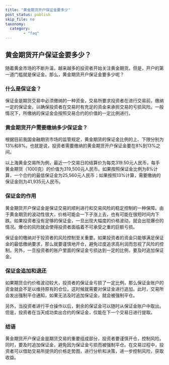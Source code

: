 ```yaml
---
title: "黄金期货开户保证金要多少"
post_status: publish
skip_file: no
taxonomy:
  category:
        - "faq"
---
```


## 黄金期货开户保证金要多少？

随着黄金市场的不断升温，越来越多的投资者开始关注黄金期货。但是，开户的第一道门槛就是保证金。那么，黄金期货开户保证金要多少呢？

### 什么是保证金？

保证金是期货交易中必须缴纳的一种资金，交易所要求投资者在进行交易前，缴纳一定的保证金，以确保投资者在交易时有充足的资金来承担交易的亏损风险。一般情况下，所缴纳的保证金会按照交易合约的价值的一定比例进行。

### 黄金期货开户需要缴纳多少保证金？

根据目前我国金融期货市场的监管规定，黄金期货的保证金比例的上、下限分别为13%和8%。也就是说，投资者需要缴纳的黄金期货开户保证金要在8%到13%之间。

以上海黄金交易所为例，最近一个交易日的结算价为每克319.50元人民币，每手黄金期货（1000克）的价值为319,500元人民币。如果按照保证金比例为8%计算，一个合约的最低保证金为25,560元人民币；如果按照13%计算，需要缴纳的保证金则为41,935元人民币。

### 保证金的作用

黄金期货开户保证金是保证交易的顺利进行和交易风险的稳定控制的一种保障。由于黄金期货的波动性很大，价格可能会一下子涨上去，也有可能在很短时间内下跌。如果投资者没有足够的保证金，一旦出现大幅度的价格波动，就会出现爆仓的情况。爆仓的风险就会使得投资者面临着不可承受之重的巨额亏损。

保证金的缴纳对于投资者的风险控制至关重要。如果投资者的资金只能够满足保证金的最低缴纳要求，那么就要谨慎地开仓，避免过度追求高利润而忽视了风险的控制。另外，一旦投资者的账户里面的保证金亏损达到一定的比例，要及时追加保证金。

### 保证金追加和退还

如果期货合约价格波动较大，投资者的保证金亏损了一定比例，那么保证金账户的资金就会不足以维持原有的仓位，这时候就需要对保证金进行追加。此时，交易所会发出强制平仓通知，如果无法及时追加保证金，就会被强制平仓。

另外，当投资者进行平仓操作以后，剩余的保证金可以随时从保证金账户中取出。但是，投资者在当天成功卖出合约的保证金，仅能在下一个交易日进行提取。

### 结语

黄金期货开户保证金是期货交易的重要组成部分，投资者要谨慎开仓，控制风险。同时，要及时追加保证金，避免因为保证金亏损而被强制平仓。在交易过程中，投资者可以借助交易所提供的价格走势图，进行分析和决策，进一步控制风险，获取收益。
